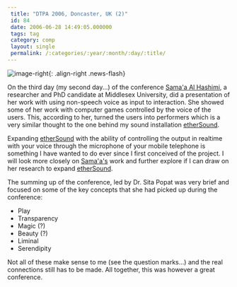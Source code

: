 ```yaml
---
 title: "DTPA 2006, Doncaster, UK (2)"
 id: 84
 date: 2006-06-28 14:49:05.000000
 tags: tag
 category: comp
 layout: single
 permalink: /:categories/:year/:month/:day/:title/
---
```

![image-right](/assets/images/){: .align-right .news-flash}

On the third day (my second day...) of the conference <a href="http://www.soundtoys.net/artists/sama-a-al-hsshimi">Sama'a Al Hashimi</a>, a researcher and PhD candidate at Middlesex University, did a presentation of her work with using non-speech voice as input to interaction. She showed some of her work with computer games controlled by the voice of the users. This, according to her, turned the users into performers which is a very similar thought to the one behind my sound installation <a href="http://www.henrikfrisk.com/index.jsp?metaId=res&amp;id=proj&amp;field=title&amp;query=etherSound">etherSound</a>.



Expanding <a href="http://www.henrikfrisk.com/index.jsp?metaId=res&amp;id=proj&amp;field=title&amp;query=etherSound">etherSound</a> with the ability of controlling the output in realtime with your voice through the microphone of your mobile telephone is something I have wanted to do ever since I first conceived of the project. I will look more closely on <a href="http://www.soundtoys.net/artists/sama-a-al-hsshimi">Sama'a's</a> work and further explore if I can draw on her research to expand <a href="http://www.henrikfrisk.com/index.jsp?metaId=res&amp;id=proj&amp;field=title&amp;query=etherSound">etherSound</a>.



The summing up of the conference, led by Dr. Sita Popat was very brief and focused on some of the key concepts that she had picked up during the conference:
<ul>
<li>Play</li>
<li>Transparency</li>
<li>Magic (?)</li>
<li>Beauty (?)</li>
<li>Liminal</li>
<li>Serendipity</li>
</ul>
Not all of these make sense to me (see the question marks...) and the real connections still has to be made. All together, this was however a great conference.

